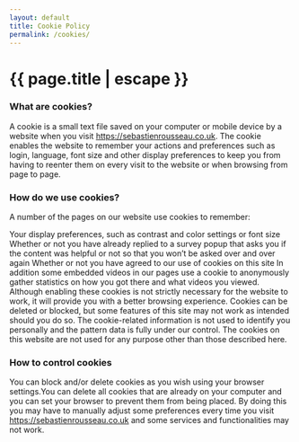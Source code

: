 ```yaml
---
layout: default
title: Cookie Policy
permalink: /cookies/
---
```

# {{ page.title | escape }}

### What are cookies?

A cookie is a small text file saved on your computer or mobile device by a website when you visit https://sebastienrousseau.co.uk. The cookie enables the website to remember your actions and preferences such as login, language, font size and other display preferences to keep you from having to reenter them on every visit to the website or when browsing from page to page.

### How do we use cookies?

A number of the pages on our website use cookies to remember:

Your display preferences, such as contrast and color settings or font size
Whether or not you have already replied to a survey popup that asks you if the content was helpful or not so that you won’t be asked over and over again
Whether or not you have agreed to our use of cookies on this site
In addition some embedded videos in our pages use a cookie to anonymously gather statistics on how you got there and what videos you viewed. Although enabling these cookies is not strictly necessary for the website to work, it will provide you with a better browsing experience. Cookies can be deleted or blocked, but some features of this site may not work as intended should you do so. The cookie-related information is not used to identify you personally and the pattern data is fully under our control. The cookies on this website are not used for any purpose other than those described here.

### How to control cookies

You can block and/or delete cookies as you wish using your browser settings.You can delete all cookies that are already on your computer and you can set your browser to prevent them from being placed. By doing this you may have to manually adjust some preferences every time you visit https://sebastienrousseau.co.uk and some services and functionalities may not work.
